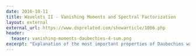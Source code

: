 ```yaml
---
date: 2016-10-11
title: Wavelets II - Vanishing Moments and Spectral Factorization
layout: external
external_url: https://www.dsprelated.com/showarticle/1006.php
header:
  teaser: vanishing-moments-daubechies-4-sum.png
excerpt: "Explanation of the most important properties of Daubechies wavelets and the algorithm to calculate them"
---
```

